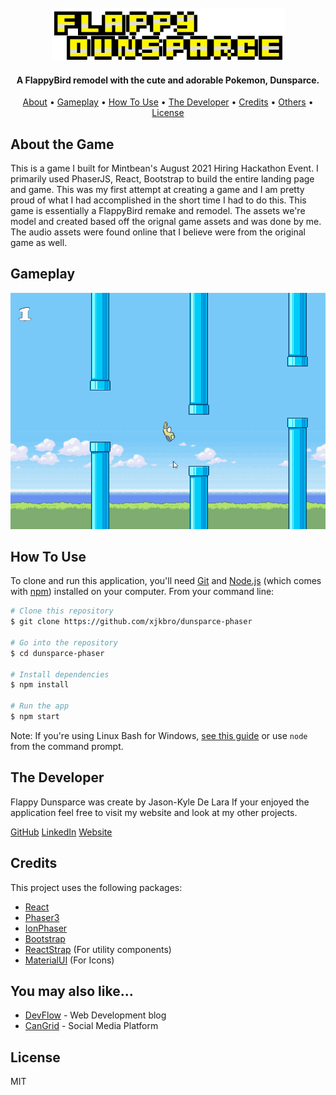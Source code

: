 <div align="center">
  <br>
  <a href="https://dunsparce-phaser.vercel.app/"><img src="./public/logo.png" alt="Flappy Dunsparce" ></a>
<h4 align="center">A FlappyBird remodel with the cute and adorable Pokemon, Dunsparce.</h4>
<p align="center">
  <a href="#about-the-game">About</a> •
  <a href="#gameplay">Gameplay</a> •
  <a href="#how-to-use">How To Use</a> •
  <a href="#the-developer">The Developer</a> •
  <a href="#credits">Credits</a> •
  <a href="#you-may-also-like">Others</a> •
  <a href="#license">License</a>
</p>
</div>

## **About the Game**

This is a game I built for Mintbean's August 2021 Hiring Hackathon Event. I primarily used PhaserJS, React, Bootstrap to build the entire landing page and game. This was my first attempt at creating a game and I am pretty proud of what I had accomplished in the short time I had to do this. This game is essentially a FlappyBird remake and remodel. The assets we're model and created based off the orignal game assets and was done by me. The audio assets were found online that I believe were from the original game as well.

## **Gameplay**

<!-- ![](./public/snapshot.png) -->

![gameplay](./public/assets/Animation.gif)

## How To Use

To clone and run this application, you'll need [Git](https://git-scm.com) and [Node.js](https://nodejs.org/en/download/) (which comes with [npm](http://npmjs.com)) installed on your computer. From your command line:

```bash
# Clone this repository
$ git clone https://github.com/xjkbro/dunsparce-phaser

# Go into the repository
$ cd dunsparce-phaser

# Install dependencies
$ npm install

# Run the app
$ npm start
```

Note: If you're using Linux Bash for Windows, [see this guide](https://www.howtogeek.com/261575/how-to-run-graphical-linux-desktop-applications-from-windows-10s-bash-shell/) or use `node` from the command prompt.

## **The Developer**

Flappy Dunsparce was create by Jason-Kyle De Lara
If your enjoyed the application feel free to visit my website and look at my other projects.

[GitHub](https://github.com/xjkbro)
[LinkedIn](https://www.linkedin.com/in/jkdelara/)
[Website](https://www.jkdelara.com/)

## Credits

This project uses the following packages:

-   [React](https://reactjs.org/)
-   [Phaser3](https://www.phaser.io/phaser3)
-   [IonPhaser](https://www.npmjs.com/package/@ion-phaser/react)
-   [Bootstrap](https://getbootstrap.com/)
-   [ReactStrap](https://reactstrap.github.io/) (For utility components)
-   [MaterialUI](https://material-ui.com/) (For Icons)

## You may also like...

-   [DevFlow](https://github.com/xjkbro/devflow) - Web Development blog
-   [CanGrid](https://github.com/xjkbro/galleryio-next) - Social Media Platform

## License

MIT
